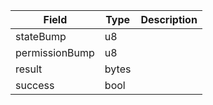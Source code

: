 | Field          | Type  | Description |
| -------------- | ----- | ----------- |
| stateBump      | u8    |             |
| permissionBump | u8    |             |
| result         | bytes |             |
| success        | bool  |             |
